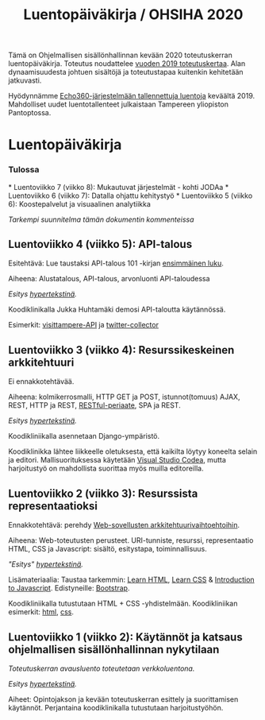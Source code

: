 ﻿---
layout: default
title: Luentopäiväkirja / OHSIHA 2020
year: 2020
---

Tämä on Ohjelmallisen sisällönhallinnan kevään 2020 toteutuskerran luentopäiväkirja.
Toteutus noudattelee [vuoden 2019 toteutuskertaa](https://ohsiha.github.io/2019/luentopaivakirja).
Alan dynaamisuudesta johtuen sisältöjä ja toteutustapaa kuitenkin kehitetään jatkuvasti.

Hyödynnämme [Echo360-järjestelmään tallennettuja luentoja](https://echo360.org.uk/section/89ccd5ff-39ab-417f-a411-77591e21f565/public) keväältä 2019. Mahdolliset uudet luentotallenteet julkaistaan Tampereen yliopiston Pantoptossa.


# Luentopäiväkirja
<div id="accordion">
  <h3>Tulossa</h3>
  <!-- Oh yes, using Markdown inside HTML in Github-based Jekyll! -->
  <div markdown="1">
* Luentoviikko 7 (viikko 8): Mukautuvat järjestelmät - kohti JODAa
* Luentoviikko 6 (viikko 7): Datalla ohjattu kehitystyö
* Luentoviikko 5 (viikko 6): Koostepalvelut ja visuaalinen analytiikka
<!--
* Luentoviikko 4 (viikko 5): API-talous
* Luentoviikko 3 (viikko 4): Resurssikeskeinen arkkitehtuuri
* Luentoviikko 2 (viikko 3): Resurssista representaatioksi
-->

*Tarkempi suunnitelma tämän dokumentin kommenteissa*
</div>
</div>
<!--
-->
<!-- Tulossa: (Päivittämättä)

Ohjelmallisen sisällönhallinnan kevään toteutuskerta on päättynyt.
[Johdanto datatieteeseen](http://jodatut.github.io/2018) jatkaa siitä mihin Ohjelmallinen sisällönhallinta jäi.
-->
<!--
## Luentoviikko 3.7 (viikko 8): Mukautuvat järjestelmät

Ei ennakkotehtävää.

*Esitys [hypertekstinä](http://ohsiha.github.io/2019/luento/K7/esitys.html).*

Kohti mukautuvia ominaisuuksia.
Lähestymistapoja mukautuvuuteen (laiteriippumattomuus,
saavutettavuus, kansainvälistäminen &amp; kotoistaminen, personointi, suosittelijajärjestelmät),
mukautuva hypermedia,
käyttäjän mallintaminen,
hajautetut käyttäjäprofiilit,
suosittelujärjestelmät.

Koodiklinikalla hahmotellaan askelia [kohti oppivia järjestelmiä](https://ohsiha.github.io/2019/02/22/oppivat-jarjestelmat.html). Echon kanssa törmättiin teknisiin ongelmiin kesken tallennuksen, joten tallennetta ei valitettavasti julkaista.

## Luentoviikko 3.6 (viikko 7): Datalla ohjattu kehitystyö
Ei ennakkotehtävää

Aiheena: Lean startup ja datalla ohjattu kehitystyö, käytön seurannan periaatteet ja toteuttaminen, käyttödatan kerääminen.

*Esitys [hypertekstinä](http://ohsiha.github.io/2019/luento/K6/esitys.html).*

Koodiklinikalla puhuttiin visualisoinnista.[Toimiva demo .zip pakettina](https://ohsiha.github.io/2019/koodikliniikka/Dashboard/dashboard.zip)

## Luentoviikko 3.5 (viikko 6): Koostepalvelut ja visuaalinen analytiikka
Ei ennakkotehtävää

Aiheena: johdanto koostepalveluihin, koostamisen tasot,informaation visualisointi

*Esitys [hypertekstinä](http://ohsiha.github.io/2019/luento/K5/esitys.html).*

Koodiklinikalla perehdyttiin Djangoon.

-->

## Luentoviikko 4 (viikko 5): API-talous

Esitehtävä: Lue taustaksi API-talous 101 -kirjan [ensimmäinen luku](https://www.apitalous101.fi/luku-varoitus).

Aiheena: Alustatalous, API-talous, arvonluonti API-taloudessa

*Esitys [hypertekstinä](http://ohsiha.github.io/2020/luento/K4/esitys.html).*

Koodiklinikalla Jukka Huhtamäki demosi API-taloutta käytännössä.

Esimerkit:
[visittampere-API](https://github.com/ohsiha/2020-01-visittampere-API) ja
[twitter-collector](https://github.com/ohsiha/2020-01-twitter-collector)

## Luentoviikko 3 (viikko 4): Resurssikeskeinen arkkitehtuuri
Ei ennakkotehtävää.

Aiheena: kolmikerrosmalli,
HTTP GET ja POST,
istunnot(tomuus) AJAX,
REST, HTTP ja REST,
[RESTful-periaate](http://www.vinaysahni.com/best-practices-for-a-pragmatic-restful-api), SPA ja REST.

*Esitys [hypertekstinä](http://ohsiha.github.io/2020/luento/K3/esitys.html).*

Koodikliniikalla asennetaan Django-ympäristö.
<!-- Kannattaa ottaa oma kone mukaan.-->
Koodiklinikka lähtee liikkeelle oletuksesta, että kaikilta löytyy koneelta selain ja editori. Mallisuorituksessa käytetään [Visual Studio Codea](https://code.visualstudio.com/), mutta harjoitustyö on mahdollista suorittaa myös muilla editoreilla.
<!-- Lisäksi Windows-käyttäjien kannattaa ladata [python](https://www.python.org/downloads/). Sen asentamisen käymme läpi koodikliniikalla.-->

## Luentoviikko 2 (viikko 3): Resurssista representaatioksi

Ennakkotehtävä: perehdy [Web-sovellusten arkkitehtuurivaihtoehtoihin](https://blog.octo.com/en/new-web-application-architectures-and-impacts-for-enterprises-1/).

Aiheena: Web-toteutusten perusteet.
URI-tunniste, resurssi, representaatio
HTML, CSS ja Javascript: sisältö, esitystapa, toiminnallisuus.

*"Esitys" [hypertekstinä](http://ohsiha.github.io/2019/luento/K2/esitys.html).*

Lisämateriaalia: Taustaa tarkemmin:
[Learn HTML](https://www.codecademy.com/learn/learn-html),
[Learn CSS](https://www.codecademy.com/learn/learn-css) &amp;
[Introduction to Javascript](https://www.codecademy.com/learn/javascript).
Edistyneille: [Bootstrap](http://getbootstrap.com/).

Koodikliniikalla tutustutaan HTML + CSS -yhdistelmään.
Koodikliniikan esimerkit:
[html](http://ohsiha.github.io/2020/koodikliniikka/html+css+js/index.html),
[css](http://ohsiha.github.io/2020/koodikliniikka/html+css+js/index.css).

## Luentoviikko 1 (viikko 2): Käytännöt ja katsaus ohjelmallisen sisällönhallinnan nykytilaan

*Toteutuskerran avausluento toteutetaan verkkoluentona.*

*Esitys [hypertekstinä](http://ohsiha.github.io/2020/luento/K1/esitys.html).*

Aiheet: Opintojakson ja kevään toteutuskerran esittely ja suorittamisen käytännöt.
Perjantaina koodiklinikalla tutustutaan harjoitustyöhön.

<!-- Huom! Aloitamme perjantaina klo 9.00.-->
<!-- [ohjelmallisen sisällönhallinnan tila vuonna 2018](http://ohsiha.github.io/2018/01/10/ohsiha-vuonna-2018). -->
